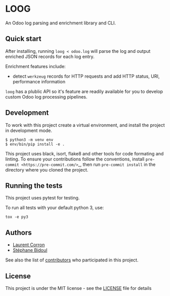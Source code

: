 # LOOG

An Odoo log parsing and enrichment library and CLI.

## Quick start

After installing, running `loog < odoo.log` will parse the log and output
enriched JSON records for each log entry.

Enrichment features include:

- detect `werkzeug` records for HTTP requests and add HTTP status, URI,
  performance information

`loog` has a plublic API so it's feature are readily available for you to
develop custom Odoo log processing pipelines.

## Development

To work with this project create a virtual environment, and install the project
in development mode.

```console
$ python3 -m venv env
$ env/bin/pip install -e .
```

This project uses black, isort, flake8 and other tools for code formating and
linting. To ensure your contributions follow the conventions, install
`pre-commit <https://pre-commit.com/>`_, then run `pre-commit install` in the
directory where you cloned the project.

## Running the tests

This project uses pytest for testing.

To run all tests with your default python 3, use:

```
tox -e py3
```

## Authors

* [Laurent Corron](https://github.com/Laurent-Corron)
* [Stéphane Bidoul](https://github.com/sbidoul)

See also the list of
[contributors](https://github.com/Laurent-Corron/loog/contributors) who
participated in this project.

## License

This project is under the MIT license - see the [LICENSE](LICENSE) file for details
